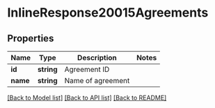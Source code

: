 # InlineResponse20015Agreements

## Properties
Name | Type | Description | Notes
------------ | ------------- | ------------- | -------------
**id** | **string** | Agreement ID | 
**name** | **string** | Name of agreement | 

[[Back to Model list]](../README.md#documentation-for-models) [[Back to API list]](../README.md#documentation-for-api-endpoints) [[Back to README]](../README.md)


